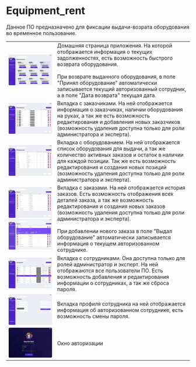 # Equipment_rent

Данное ПО предназначено для фиксации выдачи-возрата оборудования во временное пользование.

|  |  | 
|:------------- |:---------------| 
| ![Alt text](/Screenshots/Home.png?raw=true "Optional Title")  | Домашняя страница приложения. На которой отображается информация о текущих задолженностях, есть возможность быстрого возврата оборудования. <br><br>При возврате выданного оборудования, в поле "Принял оборудование" автоматически записывается текущий авторизованный сотрудник, а в поле "Дата возврата" текущая дата.|
| ![Alt text](/Screenshots/Users.png?raw=true "Optional Title")  | Вкладка с заказчиками. На ней отображается информация о заказчиках, наличии оборудования на руках, а так же есть возможность редактирования и добавления новых заказчиков (возможность удаления доступна только для роли администратора и эксперта).        | 
| ![Alt text](/Screenshots/Equipments.png?raw=true "Optional Title")  | Вкладка с оборудованием. На ней отображается список оборудования для выдачи, а так же количество активных заказов и остаток в наличии для каждой позиции. Так же есть возможность редактирования и создания новых позиций  (возможность удаления доступна только для роли администратора и эксперта).          | 
| ![Alt text](/Screenshots/Orders.png?raw=true "Optional Title") <br> ![Alt text](/Screenshots/Odrers_detail.png?raw=true "Optional Title") | Вкладка с заказами. На ней отображается история заказов. Есть возможность отображения всех деталей заказа, а так же возможность редактирования и создания новых заказов (возможность удаления доступна только для роли администратора и эксперта).<br><br>При добавлении нового заказа в поле "Выдал оборудование" автоматически записывается информация о текущем авторизованном сотруднике.          | 
| ![Alt text](/Screenshots/Staff.png?raw=true "Optional Title")  | Вкладка с сотрудниками. Она доступна только для ролей администратор и эксперт. На ней отображаются все пользователи ПО. Есть возможность добавления и редактирования информации о сотрудниках, а так же сброса пароля.          | 
| ![Alt text](/Screenshots/Profile.png?raw=true "Optional Title")  | Вкладка профиля сотрудника на ней отображается информация об авторизованном сотруднике, есть возможность смены пароля.          | 
| ![Alt text](/Screenshots/login.png?raw=true "Optional Title")  | Окно авторизации         | 
